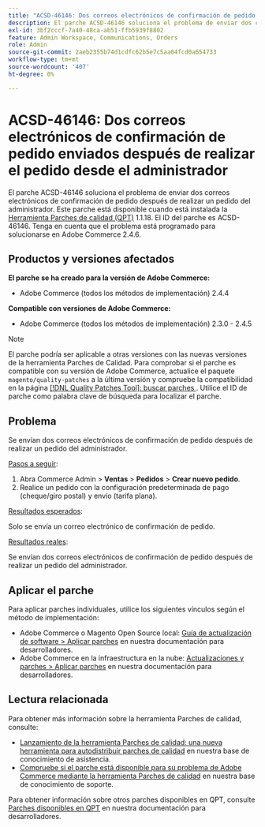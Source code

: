 ```yaml
---
title: "ACSD-46146: Dos correos electrónicos de confirmación de pedido enviados después de realizar el pedido desde el administrador"
description: El parche ACSD-46146 soluciona el problema de enviar dos correos electrónicos de confirmación de pedido después de realizar un pedido del administrador. Este parche está disponible cuando está instalada la [Quality Patches Tool (QPT)](/help/announcements/adobe-commerce-announcements/magento-quality-patches-released-new-tool-to-self-serve-quality-patches.md) 1.1.18. El ID del parche es ACSD-46146. Tenga en cuenta que el problema está programado para solucionarse en Adobe Commerce 2.4.6.
exl-id: 3bf2cccf-7a40-48ca-ab51-ffb5939f8802
feature: Admin Workspace, Communications, Orders
role: Admin
source-git-commit: 2aeb2355b74d1cdfc62b5e7c5aa04fcd0a654733
workflow-type: tm+mt
source-wordcount: '407'
ht-degree: 0%

---
```


# ACSD-46146: Dos correos electrónicos de confirmación de pedido enviados después de realizar el pedido desde el administrador

El parche ACSD-46146 soluciona el problema de enviar dos correos electrónicos de confirmación de pedido después de realizar un pedido del administrador. Este parche está disponible cuando está instalada la [Herramienta Parches de calidad (QPT)](/help/announcements/adobe-commerce-announcements/magento-quality-patches-released-new-tool-to-self-serve-quality-patches.md) 1.1.18. El ID del parche es ACSD-46146. Tenga en cuenta que el problema está programado para solucionarse en Adobe Commerce 2.4.6.

## Productos y versiones afectados

**El parche se ha creado para la versión de Adobe Commerce:**

* Adobe Commerce (todos los métodos de implementación) 2.4.4

**Compatible con versiones de Adobe Commerce:**

* Adobe Commerce (todos los métodos de implementación) 2.3.0 - 2.4.5

>[!NOTE]
>
>El parche podría ser aplicable a otras versiones con las nuevas versiones de la herramienta Parches de Calidad. Para comprobar si el parche es compatible con su versión de Adobe Commerce, actualice el paquete `magento/quality-patches` a la última versión y compruebe la compatibilidad en la página [[!DNL Quality Patches Tool]: buscar parches ](https://experienceleague.adobe.com/tools/commerce-quality-patches/index.html). Utilice el ID de parche como palabra clave de búsqueda para localizar el parche.

## Problema

Se envían dos correos electrónicos de confirmación de pedido después de realizar un pedido del administrador.

<u>Pasos a seguir</u>:

1. Abra Commerce Admin > **Ventas** > **Pedidos** > **Crear nuevo pedido**.
1. Realice un pedido con la configuración predeterminada de pago (cheque/giro postal) y envío (tarifa plana).

<u>Resultados esperados</u>:

Solo se envía un correo electrónico de confirmación de pedido.

<u>Resultados reales</u>:

Se envían dos correos electrónicos de confirmación de pedido después de realizar un pedido del administrador.

## Aplicar el parche

Para aplicar parches individuales, utilice los siguientes vínculos según el método de implementación:

* Adobe Commerce o Magento Open Source local: [Guía de actualización de software > Aplicar parches](https://experienceleague.adobe.com/en/docs/commerce-operations/tools/quality-patches-tool/usage) en nuestra documentación para desarrolladores.
* Adobe Commerce en la infraestructura en la nube: [Actualizaciones y parches > Aplicar parches](https://experienceleague.adobe.com/en/docs/commerce-cloud-service/user-guide/develop/upgrade/apply-patches) en nuestra documentación para desarrolladores.

## Lectura relacionada

Para obtener más información sobre la herramienta Parches de calidad, consulte:

* [Lanzamiento de la herramienta Parches de calidad: una nueva herramienta para autodistribuir parches de calidad](/help/announcements/adobe-commerce-announcements/magento-quality-patches-released-new-tool-to-self-serve-quality-patches.md) en nuestra base de conocimiento de asistencia.
* [Compruebe si el parche está disponible para su problema de Adobe Commerce mediante la herramienta Parches de calidad](/help/support-tools/patches-available-in-qpt-tool/check-patch-for-magento-issue-with-magento-quality-patches.md) en nuestra base de conocimiento de soporte.

Para obtener información sobre otros parches disponibles en QPT, consulte [Parches disponibles en QPT](https://experienceleague.adobe.com/tools/commerce-quality-patches/index.html) en nuestra documentación para desarrolladores.
